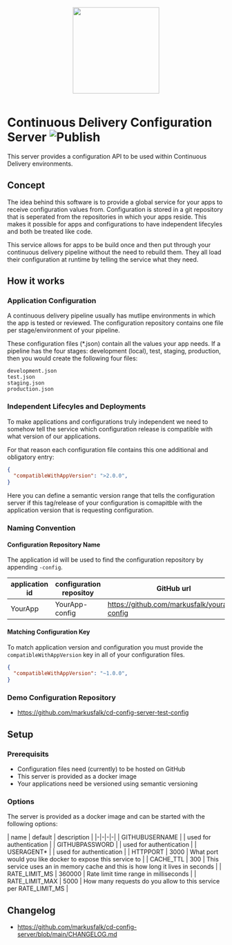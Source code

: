 <img src="https://raw.githubusercontent.com/markusfalk/markus-falk.com/master/img/cd-config-server-logo.svg?token=AAKKHMFXCGE4ZRRNH2P5S4S74ZOFY" alt="" width="200" height="200" style="display: block; margin: 50px auto;"/>

# Continuous Delivery Configuration Server ![Publish](https://github.com/markusfalk/cd-config-server/workflows/Release/badge.svg)

This server provides a configuration API to be used within Continuous Delivery environments.

## Concept

The idea behind this software is to provide a global service for your apps to receive configuration values from. Configuration is stored in a git repository that is seperated from the repositories in which your apps reside. This makes it possible for apps and configurations to have independent lifecyles and both be treated like code.

This service allows for apps to be build once and then put through your continuous delivery pipeline without the need to rebuild them. They all load their configuration at runtime by telling the service what they need.

## How it works

### Application Configuration

A continuous delivery pipeline usually has mutlipe environments in which the app is tested or reviewed.
The configuration repository contains one file per stage/environment of your pipeline.

These configuration files (*.json) contain all the values your app needs.
If a pipeline has the four stages: development (local), test, staging, production, then you would create the following four files:

```
development.json
test.json
staging.json
production.json
```

### Independent Lifecyles and Deployments

To make applications and configurations truly independent we need to somehow tell the service which configuration release is compatible with what version of our applications.

For that reason each configuration file contains this one additional and obligatory entry:

```json
{
  "compatibleWithAppVersion": ">2.0.0",
}
```

Here you can define a semantic version range that tells the configuration server if this tag/release of your configuration is comapitble with the application version that is requesting configuration.

### Naming Convention

#### Configuration Repository Name

The application id will be used to find the configuration repository by appending `-config`.

| application id | configuration repositoy | GitHub url |
|-|-|-|
| YourApp | YourApp-config | https://github.com/markusfalk/yourapp-config |

#### Matching Configuration Key

To match application version and configuration you must provide the `compatibleWithAppVersion` key in all of your configuration files.

```json
{
  "compatibleWithAppVersion": "~1.0.0",
}
```

### Demo Configuration Repository

* https://github.com/markusfalk/cd-config-server-test-config

## Setup

### Prerequisits

* Configuration files need (currently) to be hosted on GitHub
* This server is provided as a docker image
* Your applications need be versioned using semantic versioning

### Options

The server is provided as a docker image and can be started with the following options:

| name | default | description |
|-|-|-|-|
| GITHUBUSERNAME |  | used for authentication |
| GITHUBPASSWORD |  | used for authentication |
| USERAGENT* |  | used for authentication |
| HTTPPORT | 3000 | What port would you like docker to expose this service to |
| CACHE_TTL | 300 | This service uses an in memory cache and this is how long it lives in seconds |
| RATE_LIMIT_MS | 360000 | Rate limit time range in milliseconds |
| RATE_LIMIT_MAX | 5000 | How many requests do you allow to this service per RATE_LIMIT_MS |

## Changelog

* https://github.com/markusfalk/cd-config-server/blob/main/CHANGELOG.md
